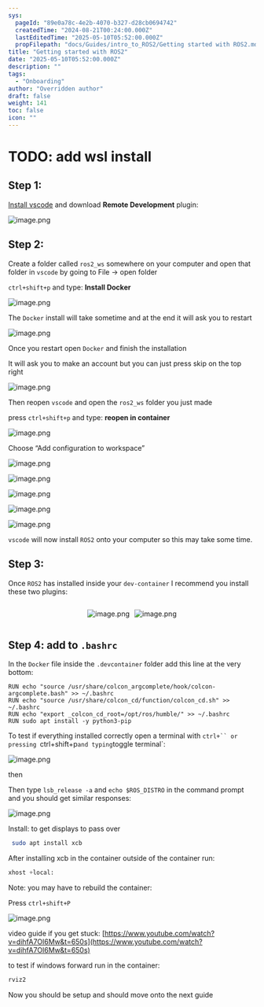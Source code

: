 ```yaml
---
sys:
  pageId: "89e0a78c-4e2b-4070-b327-d28cb0694742"
  createdTime: "2024-08-21T00:24:00.000Z"
  lastEditedTime: "2025-05-10T05:52:00.000Z"
  propFilepath: "docs/Guides/intro_to_ROS2/Getting started with ROS2.md"
title: "Getting started with ROS2"
date: "2025-05-10T05:52:00.000Z"
description: ""
tags:
  - "Onboarding"
author: "Overridden author"
draft: false
weight: 141
toc: false
icon: ""
---
```


# TODO: add wsl install

## Step 1:

[Install vscode](https://code.visualstudio.com/download) and download **Remote Development** plugin:

![image.png](https://prod-files-secure.s3.us-west-2.amazonaws.com/d518164a-d88e-44d1-a4ee-3adb3bd8bce0/efb52993-1881-4a40-b95e-6f020334f022/image.png?X-Amz-Algorithm=AWS4-HMAC-SHA256&X-Amz-Content-Sha256=UNSIGNED-PAYLOAD&X-Amz-Credential=ASIAZI2LB466YZ7UA3AJ%2F20250511%2Fus-west-2%2Fs3%2Faws4_request&X-Amz-Date=20250511T100813Z&X-Amz-Expires=3600&X-Amz-Security-Token=IQoJb3JpZ2luX2VjEBAaCXVzLXdlc3QtMiJHMEUCIHrpUPqbyNtZ3svPW36x1gJy%2FAMV5THYoQ49BqfbHdc8AiEA8A92fuawYrvALQA7ZnlapDVvMSO6IRpDR%2FE8wWs97zMqiAQIuf%2F%2F%2F%2F%2F%2F%2F%2F%2F%2FARAAGgw2Mzc0MjMxODM4MDUiDMXeJVdwVLyPMik8nSrcA3l%2FcvcXhqKpnaANdGfLWz7F0oFe72Ngu768GYoWzC3psT7Uu9K%2FfsDY3pcizBOuaIh9vchSw0LcC6QVwdaJlx3CiFQ%2Feak22OVpxZR7rsSDtMdX5ToYNTgredfqZpAJBqg1SV1ZOxrqPDxfefWg8uOnnw4MSBvag5fAN%2FhZ7fVjtQbULJAXbiqb1KiO7t5ojMGz3qoeay51OgvULiuHjgMFw9pWqXAiT9qQF1hlNTAQclx8kGf%2BwCB1%2FA1uKTsaqCEid9BOQIwdrdXj0MmnLUQdrzM4FQrHn7IT4%2FDsH9UqWPwj93%2FfAccIgq5cgqrtH%2BeA6rQmfjykBhSO%2BaDDYzjL1cBBCJGMeHVTOgZuPIFNGnjI%2FSoM%2F%2FbxxiohsqKJndseaFtnq4GzcAN7lI88vpKmzSkZNv6I35zsgi6PjnP1IoyFQDb5s%2FfDtkru8O%2BUg3DvBOAnx2oyptkaYuxXNfqk03EBYJeCsGaYbrwctVr6AVThckezqy6lBeZIfAVTAUsaFiWYY%2BfS8752JSeS%2B1tj2tcWyoR%2BN81S0ZAPy1iA8sxk0P1MtTzAJN6PG3xPUXWB7JHsvXld6aJDTTYfjxwQa4I2LPIBwd3yhlfmCh%2FbicKz%2FxUnAYV2wnPdMKC5gcEGOqUBFAncNyQ2MI%2BgV2IebvI1dzdfaCKG8vhv9hAeXTFirqU00tKSPhpV4GjQa7PMeg3dogZo%2BQSPeRgmpRSlLzIfRquS%2F4mhBTpspsYbmoB04s7FD3%2BxTdPzX0nImw2TiUXXJhHZkqmf%2Fs0aNcKC4NBZuJVEMGoxmqLfaC5FtLur8BW9KMBpOyYzzqYkrKGtbWZwauByZO6G%2BiNEiMJH3ns58u8FySMz&X-Amz-Signature=3da66c0333e6f515d8d3ac925c843d86d6e6169db28344615cf7e9dc41827bf6&X-Amz-SignedHeaders=host&x-id=GetObject)

## Step 2:

Create a folder called `ros2_ws` somewhere on your computer and open that folder in `vscode` by going to File → open folder 

`ctrl+shift+p` and type: **Install Docker**

![image.png](https://prod-files-secure.s3.us-west-2.amazonaws.com/d518164a-d88e-44d1-a4ee-3adb3bd8bce0/2269dc0e-1cd5-47ff-bceb-c04ad9b2eab0/image.png?X-Amz-Algorithm=AWS4-HMAC-SHA256&X-Amz-Content-Sha256=UNSIGNED-PAYLOAD&X-Amz-Credential=ASIAZI2LB466YZ7UA3AJ%2F20250511%2Fus-west-2%2Fs3%2Faws4_request&X-Amz-Date=20250511T100813Z&X-Amz-Expires=3600&X-Amz-Security-Token=IQoJb3JpZ2luX2VjEBAaCXVzLXdlc3QtMiJHMEUCIHrpUPqbyNtZ3svPW36x1gJy%2FAMV5THYoQ49BqfbHdc8AiEA8A92fuawYrvALQA7ZnlapDVvMSO6IRpDR%2FE8wWs97zMqiAQIuf%2F%2F%2F%2F%2F%2F%2F%2F%2F%2FARAAGgw2Mzc0MjMxODM4MDUiDMXeJVdwVLyPMik8nSrcA3l%2FcvcXhqKpnaANdGfLWz7F0oFe72Ngu768GYoWzC3psT7Uu9K%2FfsDY3pcizBOuaIh9vchSw0LcC6QVwdaJlx3CiFQ%2Feak22OVpxZR7rsSDtMdX5ToYNTgredfqZpAJBqg1SV1ZOxrqPDxfefWg8uOnnw4MSBvag5fAN%2FhZ7fVjtQbULJAXbiqb1KiO7t5ojMGz3qoeay51OgvULiuHjgMFw9pWqXAiT9qQF1hlNTAQclx8kGf%2BwCB1%2FA1uKTsaqCEid9BOQIwdrdXj0MmnLUQdrzM4FQrHn7IT4%2FDsH9UqWPwj93%2FfAccIgq5cgqrtH%2BeA6rQmfjykBhSO%2BaDDYzjL1cBBCJGMeHVTOgZuPIFNGnjI%2FSoM%2F%2FbxxiohsqKJndseaFtnq4GzcAN7lI88vpKmzSkZNv6I35zsgi6PjnP1IoyFQDb5s%2FfDtkru8O%2BUg3DvBOAnx2oyptkaYuxXNfqk03EBYJeCsGaYbrwctVr6AVThckezqy6lBeZIfAVTAUsaFiWYY%2BfS8752JSeS%2B1tj2tcWyoR%2BN81S0ZAPy1iA8sxk0P1MtTzAJN6PG3xPUXWB7JHsvXld6aJDTTYfjxwQa4I2LPIBwd3yhlfmCh%2FbicKz%2FxUnAYV2wnPdMKC5gcEGOqUBFAncNyQ2MI%2BgV2IebvI1dzdfaCKG8vhv9hAeXTFirqU00tKSPhpV4GjQa7PMeg3dogZo%2BQSPeRgmpRSlLzIfRquS%2F4mhBTpspsYbmoB04s7FD3%2BxTdPzX0nImw2TiUXXJhHZkqmf%2Fs0aNcKC4NBZuJVEMGoxmqLfaC5FtLur8BW9KMBpOyYzzqYkrKGtbWZwauByZO6G%2BiNEiMJH3ns58u8FySMz&X-Amz-Signature=473c7002b39098fe90d27b07b866423653a8095e52ceb7657a9ec657e994acbd&X-Amz-SignedHeaders=host&x-id=GetObject)

The `Docker` install will take sometime and at the end it will ask you to restart

![image.png](https://prod-files-secure.s3.us-west-2.amazonaws.com/d518164a-d88e-44d1-a4ee-3adb3bd8bce0/ed233f78-be33-4b1f-b89c-9c346c0e961e/image.png?X-Amz-Algorithm=AWS4-HMAC-SHA256&X-Amz-Content-Sha256=UNSIGNED-PAYLOAD&X-Amz-Credential=ASIAZI2LB466YZ7UA3AJ%2F20250511%2Fus-west-2%2Fs3%2Faws4_request&X-Amz-Date=20250511T100813Z&X-Amz-Expires=3600&X-Amz-Security-Token=IQoJb3JpZ2luX2VjEBAaCXVzLXdlc3QtMiJHMEUCIHrpUPqbyNtZ3svPW36x1gJy%2FAMV5THYoQ49BqfbHdc8AiEA8A92fuawYrvALQA7ZnlapDVvMSO6IRpDR%2FE8wWs97zMqiAQIuf%2F%2F%2F%2F%2F%2F%2F%2F%2F%2FARAAGgw2Mzc0MjMxODM4MDUiDMXeJVdwVLyPMik8nSrcA3l%2FcvcXhqKpnaANdGfLWz7F0oFe72Ngu768GYoWzC3psT7Uu9K%2FfsDY3pcizBOuaIh9vchSw0LcC6QVwdaJlx3CiFQ%2Feak22OVpxZR7rsSDtMdX5ToYNTgredfqZpAJBqg1SV1ZOxrqPDxfefWg8uOnnw4MSBvag5fAN%2FhZ7fVjtQbULJAXbiqb1KiO7t5ojMGz3qoeay51OgvULiuHjgMFw9pWqXAiT9qQF1hlNTAQclx8kGf%2BwCB1%2FA1uKTsaqCEid9BOQIwdrdXj0MmnLUQdrzM4FQrHn7IT4%2FDsH9UqWPwj93%2FfAccIgq5cgqrtH%2BeA6rQmfjykBhSO%2BaDDYzjL1cBBCJGMeHVTOgZuPIFNGnjI%2FSoM%2F%2FbxxiohsqKJndseaFtnq4GzcAN7lI88vpKmzSkZNv6I35zsgi6PjnP1IoyFQDb5s%2FfDtkru8O%2BUg3DvBOAnx2oyptkaYuxXNfqk03EBYJeCsGaYbrwctVr6AVThckezqy6lBeZIfAVTAUsaFiWYY%2BfS8752JSeS%2B1tj2tcWyoR%2BN81S0ZAPy1iA8sxk0P1MtTzAJN6PG3xPUXWB7JHsvXld6aJDTTYfjxwQa4I2LPIBwd3yhlfmCh%2FbicKz%2FxUnAYV2wnPdMKC5gcEGOqUBFAncNyQ2MI%2BgV2IebvI1dzdfaCKG8vhv9hAeXTFirqU00tKSPhpV4GjQa7PMeg3dogZo%2BQSPeRgmpRSlLzIfRquS%2F4mhBTpspsYbmoB04s7FD3%2BxTdPzX0nImw2TiUXXJhHZkqmf%2Fs0aNcKC4NBZuJVEMGoxmqLfaC5FtLur8BW9KMBpOyYzzqYkrKGtbWZwauByZO6G%2BiNEiMJH3ns58u8FySMz&X-Amz-Signature=d83bf59e7514a184ca7193045155bef33f1b6e2d73758b600e73f119a64d2d01&X-Amz-SignedHeaders=host&x-id=GetObject)

Once you restart open `Docker` and finish the installation

It will ask you to make an account but you can just press skip on the top right

![image.png](https://prod-files-secure.s3.us-west-2.amazonaws.com/d518164a-d88e-44d1-a4ee-3adb3bd8bce0/21010ad9-1659-4fd9-9f59-9932a09b2a3d/image.png?X-Amz-Algorithm=AWS4-HMAC-SHA256&X-Amz-Content-Sha256=UNSIGNED-PAYLOAD&X-Amz-Credential=ASIAZI2LB466YZ7UA3AJ%2F20250511%2Fus-west-2%2Fs3%2Faws4_request&X-Amz-Date=20250511T100813Z&X-Amz-Expires=3600&X-Amz-Security-Token=IQoJb3JpZ2luX2VjEBAaCXVzLXdlc3QtMiJHMEUCIHrpUPqbyNtZ3svPW36x1gJy%2FAMV5THYoQ49BqfbHdc8AiEA8A92fuawYrvALQA7ZnlapDVvMSO6IRpDR%2FE8wWs97zMqiAQIuf%2F%2F%2F%2F%2F%2F%2F%2F%2F%2FARAAGgw2Mzc0MjMxODM4MDUiDMXeJVdwVLyPMik8nSrcA3l%2FcvcXhqKpnaANdGfLWz7F0oFe72Ngu768GYoWzC3psT7Uu9K%2FfsDY3pcizBOuaIh9vchSw0LcC6QVwdaJlx3CiFQ%2Feak22OVpxZR7rsSDtMdX5ToYNTgredfqZpAJBqg1SV1ZOxrqPDxfefWg8uOnnw4MSBvag5fAN%2FhZ7fVjtQbULJAXbiqb1KiO7t5ojMGz3qoeay51OgvULiuHjgMFw9pWqXAiT9qQF1hlNTAQclx8kGf%2BwCB1%2FA1uKTsaqCEid9BOQIwdrdXj0MmnLUQdrzM4FQrHn7IT4%2FDsH9UqWPwj93%2FfAccIgq5cgqrtH%2BeA6rQmfjykBhSO%2BaDDYzjL1cBBCJGMeHVTOgZuPIFNGnjI%2FSoM%2F%2FbxxiohsqKJndseaFtnq4GzcAN7lI88vpKmzSkZNv6I35zsgi6PjnP1IoyFQDb5s%2FfDtkru8O%2BUg3DvBOAnx2oyptkaYuxXNfqk03EBYJeCsGaYbrwctVr6AVThckezqy6lBeZIfAVTAUsaFiWYY%2BfS8752JSeS%2B1tj2tcWyoR%2BN81S0ZAPy1iA8sxk0P1MtTzAJN6PG3xPUXWB7JHsvXld6aJDTTYfjxwQa4I2LPIBwd3yhlfmCh%2FbicKz%2FxUnAYV2wnPdMKC5gcEGOqUBFAncNyQ2MI%2BgV2IebvI1dzdfaCKG8vhv9hAeXTFirqU00tKSPhpV4GjQa7PMeg3dogZo%2BQSPeRgmpRSlLzIfRquS%2F4mhBTpspsYbmoB04s7FD3%2BxTdPzX0nImw2TiUXXJhHZkqmf%2Fs0aNcKC4NBZuJVEMGoxmqLfaC5FtLur8BW9KMBpOyYzzqYkrKGtbWZwauByZO6G%2BiNEiMJH3ns58u8FySMz&X-Amz-Signature=230440c0ba90cdfd7a577d5a3ce1855a439310a1ec1851763538afb975dd9cb7&X-Amz-SignedHeaders=host&x-id=GetObject)

Then reopen `vscode` and open the `ros2_ws` folder you just made

press `ctrl+shift+p` and type: **reopen in container**

![image.png](https://prod-files-secure.s3.us-west-2.amazonaws.com/d518164a-d88e-44d1-a4ee-3adb3bd8bce0/4e93b8c2-41ad-488c-8095-c74205196118/image.png?X-Amz-Algorithm=AWS4-HMAC-SHA256&X-Amz-Content-Sha256=UNSIGNED-PAYLOAD&X-Amz-Credential=ASIAZI2LB466YZ7UA3AJ%2F20250511%2Fus-west-2%2Fs3%2Faws4_request&X-Amz-Date=20250511T100813Z&X-Amz-Expires=3600&X-Amz-Security-Token=IQoJb3JpZ2luX2VjEBAaCXVzLXdlc3QtMiJHMEUCIHrpUPqbyNtZ3svPW36x1gJy%2FAMV5THYoQ49BqfbHdc8AiEA8A92fuawYrvALQA7ZnlapDVvMSO6IRpDR%2FE8wWs97zMqiAQIuf%2F%2F%2F%2F%2F%2F%2F%2F%2F%2FARAAGgw2Mzc0MjMxODM4MDUiDMXeJVdwVLyPMik8nSrcA3l%2FcvcXhqKpnaANdGfLWz7F0oFe72Ngu768GYoWzC3psT7Uu9K%2FfsDY3pcizBOuaIh9vchSw0LcC6QVwdaJlx3CiFQ%2Feak22OVpxZR7rsSDtMdX5ToYNTgredfqZpAJBqg1SV1ZOxrqPDxfefWg8uOnnw4MSBvag5fAN%2FhZ7fVjtQbULJAXbiqb1KiO7t5ojMGz3qoeay51OgvULiuHjgMFw9pWqXAiT9qQF1hlNTAQclx8kGf%2BwCB1%2FA1uKTsaqCEid9BOQIwdrdXj0MmnLUQdrzM4FQrHn7IT4%2FDsH9UqWPwj93%2FfAccIgq5cgqrtH%2BeA6rQmfjykBhSO%2BaDDYzjL1cBBCJGMeHVTOgZuPIFNGnjI%2FSoM%2F%2FbxxiohsqKJndseaFtnq4GzcAN7lI88vpKmzSkZNv6I35zsgi6PjnP1IoyFQDb5s%2FfDtkru8O%2BUg3DvBOAnx2oyptkaYuxXNfqk03EBYJeCsGaYbrwctVr6AVThckezqy6lBeZIfAVTAUsaFiWYY%2BfS8752JSeS%2B1tj2tcWyoR%2BN81S0ZAPy1iA8sxk0P1MtTzAJN6PG3xPUXWB7JHsvXld6aJDTTYfjxwQa4I2LPIBwd3yhlfmCh%2FbicKz%2FxUnAYV2wnPdMKC5gcEGOqUBFAncNyQ2MI%2BgV2IebvI1dzdfaCKG8vhv9hAeXTFirqU00tKSPhpV4GjQa7PMeg3dogZo%2BQSPeRgmpRSlLzIfRquS%2F4mhBTpspsYbmoB04s7FD3%2BxTdPzX0nImw2TiUXXJhHZkqmf%2Fs0aNcKC4NBZuJVEMGoxmqLfaC5FtLur8BW9KMBpOyYzzqYkrKGtbWZwauByZO6G%2BiNEiMJH3ns58u8FySMz&X-Amz-Signature=2b05ca07b412dfd7bd56c5105b7ddf466017e521134d23b1c2d3421d6192f569&X-Amz-SignedHeaders=host&x-id=GetObject)

Choose “Add configuration to workspace”

![image.png](https://prod-files-secure.s3.us-west-2.amazonaws.com/d518164a-d88e-44d1-a4ee-3adb3bd8bce0/9560b282-5060-4989-ba37-97e7b2c22476/image.png?X-Amz-Algorithm=AWS4-HMAC-SHA256&X-Amz-Content-Sha256=UNSIGNED-PAYLOAD&X-Amz-Credential=ASIAZI2LB466YZ7UA3AJ%2F20250511%2Fus-west-2%2Fs3%2Faws4_request&X-Amz-Date=20250511T100813Z&X-Amz-Expires=3600&X-Amz-Security-Token=IQoJb3JpZ2luX2VjEBAaCXVzLXdlc3QtMiJHMEUCIHrpUPqbyNtZ3svPW36x1gJy%2FAMV5THYoQ49BqfbHdc8AiEA8A92fuawYrvALQA7ZnlapDVvMSO6IRpDR%2FE8wWs97zMqiAQIuf%2F%2F%2F%2F%2F%2F%2F%2F%2F%2FARAAGgw2Mzc0MjMxODM4MDUiDMXeJVdwVLyPMik8nSrcA3l%2FcvcXhqKpnaANdGfLWz7F0oFe72Ngu768GYoWzC3psT7Uu9K%2FfsDY3pcizBOuaIh9vchSw0LcC6QVwdaJlx3CiFQ%2Feak22OVpxZR7rsSDtMdX5ToYNTgredfqZpAJBqg1SV1ZOxrqPDxfefWg8uOnnw4MSBvag5fAN%2FhZ7fVjtQbULJAXbiqb1KiO7t5ojMGz3qoeay51OgvULiuHjgMFw9pWqXAiT9qQF1hlNTAQclx8kGf%2BwCB1%2FA1uKTsaqCEid9BOQIwdrdXj0MmnLUQdrzM4FQrHn7IT4%2FDsH9UqWPwj93%2FfAccIgq5cgqrtH%2BeA6rQmfjykBhSO%2BaDDYzjL1cBBCJGMeHVTOgZuPIFNGnjI%2FSoM%2F%2FbxxiohsqKJndseaFtnq4GzcAN7lI88vpKmzSkZNv6I35zsgi6PjnP1IoyFQDb5s%2FfDtkru8O%2BUg3DvBOAnx2oyptkaYuxXNfqk03EBYJeCsGaYbrwctVr6AVThckezqy6lBeZIfAVTAUsaFiWYY%2BfS8752JSeS%2B1tj2tcWyoR%2BN81S0ZAPy1iA8sxk0P1MtTzAJN6PG3xPUXWB7JHsvXld6aJDTTYfjxwQa4I2LPIBwd3yhlfmCh%2FbicKz%2FxUnAYV2wnPdMKC5gcEGOqUBFAncNyQ2MI%2BgV2IebvI1dzdfaCKG8vhv9hAeXTFirqU00tKSPhpV4GjQa7PMeg3dogZo%2BQSPeRgmpRSlLzIfRquS%2F4mhBTpspsYbmoB04s7FD3%2BxTdPzX0nImw2TiUXXJhHZkqmf%2Fs0aNcKC4NBZuJVEMGoxmqLfaC5FtLur8BW9KMBpOyYzzqYkrKGtbWZwauByZO6G%2BiNEiMJH3ns58u8FySMz&X-Amz-Signature=cf9399cea3237644ac47ffafdeef5dcf985cb949ecf7e6b95b6a8d9d44fbd4fe&X-Amz-SignedHeaders=host&x-id=GetObject)

![image.png](https://prod-files-secure.s3.us-west-2.amazonaws.com/d518164a-d88e-44d1-a4ee-3adb3bd8bce0/2ee63f81-886b-48e8-a553-dc6e5eac99e4/image.png?X-Amz-Algorithm=AWS4-HMAC-SHA256&X-Amz-Content-Sha256=UNSIGNED-PAYLOAD&X-Amz-Credential=ASIAZI2LB466YZ7UA3AJ%2F20250511%2Fus-west-2%2Fs3%2Faws4_request&X-Amz-Date=20250511T100813Z&X-Amz-Expires=3600&X-Amz-Security-Token=IQoJb3JpZ2luX2VjEBAaCXVzLXdlc3QtMiJHMEUCIHrpUPqbyNtZ3svPW36x1gJy%2FAMV5THYoQ49BqfbHdc8AiEA8A92fuawYrvALQA7ZnlapDVvMSO6IRpDR%2FE8wWs97zMqiAQIuf%2F%2F%2F%2F%2F%2F%2F%2F%2F%2FARAAGgw2Mzc0MjMxODM4MDUiDMXeJVdwVLyPMik8nSrcA3l%2FcvcXhqKpnaANdGfLWz7F0oFe72Ngu768GYoWzC3psT7Uu9K%2FfsDY3pcizBOuaIh9vchSw0LcC6QVwdaJlx3CiFQ%2Feak22OVpxZR7rsSDtMdX5ToYNTgredfqZpAJBqg1SV1ZOxrqPDxfefWg8uOnnw4MSBvag5fAN%2FhZ7fVjtQbULJAXbiqb1KiO7t5ojMGz3qoeay51OgvULiuHjgMFw9pWqXAiT9qQF1hlNTAQclx8kGf%2BwCB1%2FA1uKTsaqCEid9BOQIwdrdXj0MmnLUQdrzM4FQrHn7IT4%2FDsH9UqWPwj93%2FfAccIgq5cgqrtH%2BeA6rQmfjykBhSO%2BaDDYzjL1cBBCJGMeHVTOgZuPIFNGnjI%2FSoM%2F%2FbxxiohsqKJndseaFtnq4GzcAN7lI88vpKmzSkZNv6I35zsgi6PjnP1IoyFQDb5s%2FfDtkru8O%2BUg3DvBOAnx2oyptkaYuxXNfqk03EBYJeCsGaYbrwctVr6AVThckezqy6lBeZIfAVTAUsaFiWYY%2BfS8752JSeS%2B1tj2tcWyoR%2BN81S0ZAPy1iA8sxk0P1MtTzAJN6PG3xPUXWB7JHsvXld6aJDTTYfjxwQa4I2LPIBwd3yhlfmCh%2FbicKz%2FxUnAYV2wnPdMKC5gcEGOqUBFAncNyQ2MI%2BgV2IebvI1dzdfaCKG8vhv9hAeXTFirqU00tKSPhpV4GjQa7PMeg3dogZo%2BQSPeRgmpRSlLzIfRquS%2F4mhBTpspsYbmoB04s7FD3%2BxTdPzX0nImw2TiUXXJhHZkqmf%2Fs0aNcKC4NBZuJVEMGoxmqLfaC5FtLur8BW9KMBpOyYzzqYkrKGtbWZwauByZO6G%2BiNEiMJH3ns58u8FySMz&X-Amz-Signature=3dea96cf9052fc688d226bb62373a400654f6a87592cbbccbfefa3f3d064fe8d&X-Amz-SignedHeaders=host&x-id=GetObject)

![image.png](https://prod-files-secure.s3.us-west-2.amazonaws.com/d518164a-d88e-44d1-a4ee-3adb3bd8bce0/ae1580b2-b048-407e-aed9-b584224a7a04/image.png?X-Amz-Algorithm=AWS4-HMAC-SHA256&X-Amz-Content-Sha256=UNSIGNED-PAYLOAD&X-Amz-Credential=ASIAZI2LB466YZ7UA3AJ%2F20250511%2Fus-west-2%2Fs3%2Faws4_request&X-Amz-Date=20250511T100813Z&X-Amz-Expires=3600&X-Amz-Security-Token=IQoJb3JpZ2luX2VjEBAaCXVzLXdlc3QtMiJHMEUCIHrpUPqbyNtZ3svPW36x1gJy%2FAMV5THYoQ49BqfbHdc8AiEA8A92fuawYrvALQA7ZnlapDVvMSO6IRpDR%2FE8wWs97zMqiAQIuf%2F%2F%2F%2F%2F%2F%2F%2F%2F%2FARAAGgw2Mzc0MjMxODM4MDUiDMXeJVdwVLyPMik8nSrcA3l%2FcvcXhqKpnaANdGfLWz7F0oFe72Ngu768GYoWzC3psT7Uu9K%2FfsDY3pcizBOuaIh9vchSw0LcC6QVwdaJlx3CiFQ%2Feak22OVpxZR7rsSDtMdX5ToYNTgredfqZpAJBqg1SV1ZOxrqPDxfefWg8uOnnw4MSBvag5fAN%2FhZ7fVjtQbULJAXbiqb1KiO7t5ojMGz3qoeay51OgvULiuHjgMFw9pWqXAiT9qQF1hlNTAQclx8kGf%2BwCB1%2FA1uKTsaqCEid9BOQIwdrdXj0MmnLUQdrzM4FQrHn7IT4%2FDsH9UqWPwj93%2FfAccIgq5cgqrtH%2BeA6rQmfjykBhSO%2BaDDYzjL1cBBCJGMeHVTOgZuPIFNGnjI%2FSoM%2F%2FbxxiohsqKJndseaFtnq4GzcAN7lI88vpKmzSkZNv6I35zsgi6PjnP1IoyFQDb5s%2FfDtkru8O%2BUg3DvBOAnx2oyptkaYuxXNfqk03EBYJeCsGaYbrwctVr6AVThckezqy6lBeZIfAVTAUsaFiWYY%2BfS8752JSeS%2B1tj2tcWyoR%2BN81S0ZAPy1iA8sxk0P1MtTzAJN6PG3xPUXWB7JHsvXld6aJDTTYfjxwQa4I2LPIBwd3yhlfmCh%2FbicKz%2FxUnAYV2wnPdMKC5gcEGOqUBFAncNyQ2MI%2BgV2IebvI1dzdfaCKG8vhv9hAeXTFirqU00tKSPhpV4GjQa7PMeg3dogZo%2BQSPeRgmpRSlLzIfRquS%2F4mhBTpspsYbmoB04s7FD3%2BxTdPzX0nImw2TiUXXJhHZkqmf%2Fs0aNcKC4NBZuJVEMGoxmqLfaC5FtLur8BW9KMBpOyYzzqYkrKGtbWZwauByZO6G%2BiNEiMJH3ns58u8FySMz&X-Amz-Signature=1a9d5394ada2f6a6f1d7f98a43f5361401e921d816ca2e26f3521799864f74a3&X-Amz-SignedHeaders=host&x-id=GetObject)

![image.png](https://prod-files-secure.s3.us-west-2.amazonaws.com/d518164a-d88e-44d1-a4ee-3adb3bd8bce0/53255b28-f75e-430f-b9e3-c0ac8577e42b/image.png?X-Amz-Algorithm=AWS4-HMAC-SHA256&X-Amz-Content-Sha256=UNSIGNED-PAYLOAD&X-Amz-Credential=ASIAZI2LB466YZ7UA3AJ%2F20250511%2Fus-west-2%2Fs3%2Faws4_request&X-Amz-Date=20250511T100813Z&X-Amz-Expires=3600&X-Amz-Security-Token=IQoJb3JpZ2luX2VjEBAaCXVzLXdlc3QtMiJHMEUCIHrpUPqbyNtZ3svPW36x1gJy%2FAMV5THYoQ49BqfbHdc8AiEA8A92fuawYrvALQA7ZnlapDVvMSO6IRpDR%2FE8wWs97zMqiAQIuf%2F%2F%2F%2F%2F%2F%2F%2F%2F%2FARAAGgw2Mzc0MjMxODM4MDUiDMXeJVdwVLyPMik8nSrcA3l%2FcvcXhqKpnaANdGfLWz7F0oFe72Ngu768GYoWzC3psT7Uu9K%2FfsDY3pcizBOuaIh9vchSw0LcC6QVwdaJlx3CiFQ%2Feak22OVpxZR7rsSDtMdX5ToYNTgredfqZpAJBqg1SV1ZOxrqPDxfefWg8uOnnw4MSBvag5fAN%2FhZ7fVjtQbULJAXbiqb1KiO7t5ojMGz3qoeay51OgvULiuHjgMFw9pWqXAiT9qQF1hlNTAQclx8kGf%2BwCB1%2FA1uKTsaqCEid9BOQIwdrdXj0MmnLUQdrzM4FQrHn7IT4%2FDsH9UqWPwj93%2FfAccIgq5cgqrtH%2BeA6rQmfjykBhSO%2BaDDYzjL1cBBCJGMeHVTOgZuPIFNGnjI%2FSoM%2F%2FbxxiohsqKJndseaFtnq4GzcAN7lI88vpKmzSkZNv6I35zsgi6PjnP1IoyFQDb5s%2FfDtkru8O%2BUg3DvBOAnx2oyptkaYuxXNfqk03EBYJeCsGaYbrwctVr6AVThckezqy6lBeZIfAVTAUsaFiWYY%2BfS8752JSeS%2B1tj2tcWyoR%2BN81S0ZAPy1iA8sxk0P1MtTzAJN6PG3xPUXWB7JHsvXld6aJDTTYfjxwQa4I2LPIBwd3yhlfmCh%2FbicKz%2FxUnAYV2wnPdMKC5gcEGOqUBFAncNyQ2MI%2BgV2IebvI1dzdfaCKG8vhv9hAeXTFirqU00tKSPhpV4GjQa7PMeg3dogZo%2BQSPeRgmpRSlLzIfRquS%2F4mhBTpspsYbmoB04s7FD3%2BxTdPzX0nImw2TiUXXJhHZkqmf%2Fs0aNcKC4NBZuJVEMGoxmqLfaC5FtLur8BW9KMBpOyYzzqYkrKGtbWZwauByZO6G%2BiNEiMJH3ns58u8FySMz&X-Amz-Signature=bd3b153595ebb393f94e812a005d78ed19d433166b47bba3f42eec9edf7cae8b&X-Amz-SignedHeaders=host&x-id=GetObject)

![image.png](https://prod-files-secure.s3.us-west-2.amazonaws.com/d518164a-d88e-44d1-a4ee-3adb3bd8bce0/7c562767-5af9-4ffb-97d1-327bcdf4ee00/image.png?X-Amz-Algorithm=AWS4-HMAC-SHA256&X-Amz-Content-Sha256=UNSIGNED-PAYLOAD&X-Amz-Credential=ASIAZI2LB466YZ7UA3AJ%2F20250511%2Fus-west-2%2Fs3%2Faws4_request&X-Amz-Date=20250511T100813Z&X-Amz-Expires=3600&X-Amz-Security-Token=IQoJb3JpZ2luX2VjEBAaCXVzLXdlc3QtMiJHMEUCIHrpUPqbyNtZ3svPW36x1gJy%2FAMV5THYoQ49BqfbHdc8AiEA8A92fuawYrvALQA7ZnlapDVvMSO6IRpDR%2FE8wWs97zMqiAQIuf%2F%2F%2F%2F%2F%2F%2F%2F%2F%2FARAAGgw2Mzc0MjMxODM4MDUiDMXeJVdwVLyPMik8nSrcA3l%2FcvcXhqKpnaANdGfLWz7F0oFe72Ngu768GYoWzC3psT7Uu9K%2FfsDY3pcizBOuaIh9vchSw0LcC6QVwdaJlx3CiFQ%2Feak22OVpxZR7rsSDtMdX5ToYNTgredfqZpAJBqg1SV1ZOxrqPDxfefWg8uOnnw4MSBvag5fAN%2FhZ7fVjtQbULJAXbiqb1KiO7t5ojMGz3qoeay51OgvULiuHjgMFw9pWqXAiT9qQF1hlNTAQclx8kGf%2BwCB1%2FA1uKTsaqCEid9BOQIwdrdXj0MmnLUQdrzM4FQrHn7IT4%2FDsH9UqWPwj93%2FfAccIgq5cgqrtH%2BeA6rQmfjykBhSO%2BaDDYzjL1cBBCJGMeHVTOgZuPIFNGnjI%2FSoM%2F%2FbxxiohsqKJndseaFtnq4GzcAN7lI88vpKmzSkZNv6I35zsgi6PjnP1IoyFQDb5s%2FfDtkru8O%2BUg3DvBOAnx2oyptkaYuxXNfqk03EBYJeCsGaYbrwctVr6AVThckezqy6lBeZIfAVTAUsaFiWYY%2BfS8752JSeS%2B1tj2tcWyoR%2BN81S0ZAPy1iA8sxk0P1MtTzAJN6PG3xPUXWB7JHsvXld6aJDTTYfjxwQa4I2LPIBwd3yhlfmCh%2FbicKz%2FxUnAYV2wnPdMKC5gcEGOqUBFAncNyQ2MI%2BgV2IebvI1dzdfaCKG8vhv9hAeXTFirqU00tKSPhpV4GjQa7PMeg3dogZo%2BQSPeRgmpRSlLzIfRquS%2F4mhBTpspsYbmoB04s7FD3%2BxTdPzX0nImw2TiUXXJhHZkqmf%2Fs0aNcKC4NBZuJVEMGoxmqLfaC5FtLur8BW9KMBpOyYzzqYkrKGtbWZwauByZO6G%2BiNEiMJH3ns58u8FySMz&X-Amz-Signature=aa11d6cc5dce4a4b5c0bd33398825ac031b15ea4cd5985e2f80529af72f682c2&X-Amz-SignedHeaders=host&x-id=GetObject)

`vscode` will now install `ROS2` onto your computer so this may take some time.

## Step 3:

Once `ROS2` has installed inside your `dev-container` I recommend you install these two plugins:

<div style="display: flex;flex-direction: row; column-gap:10px; max-width: 630px;justify-content: center;">
<div>

![image.png](https://prod-files-secure.s3.us-west-2.amazonaws.com/d518164a-d88e-44d1-a4ee-3adb3bd8bce0/3fc3d550-5a54-4ba1-ba6b-faa01cdb7369/image.png?X-Amz-Algorithm=AWS4-HMAC-SHA256&X-Amz-Content-Sha256=UNSIGNED-PAYLOAD&X-Amz-Credential=ASIAZI2LB466VEPRT2BM%2F20250511%2Fus-west-2%2Fs3%2Faws4_request&X-Amz-Date=20250511T100816Z&X-Amz-Expires=3600&X-Amz-Security-Token=IQoJb3JpZ2luX2VjEBAaCXVzLXdlc3QtMiJGMEQCIAKaT3SoCtPRjyIRP%2Fo%2BHon5MB1p0EYKv9ypm4uoct06AiBP%2BL9sVa4MAsjsGUadO3wl6YnRktg6L4xFjMiAdEZpFyqIBAi5%2F%2F%2F%2F%2F%2F%2F%2F%2F%2F8BEAAaDDYzNzQyMzE4MzgwNSIMaEPan0qBgGH3KFJSKtwDL24kDp7wokptE7Mo0c5T%2BgnHtTwJ3QSrEX2gafd7nvsTxTqcEqNA%2FtPg3yIDucn9R93ry%2B1c8gzUJ4%2FsL6cLuNU9It%2F5wWyTdDnH31TZh7LF%2BGdhtXZBSCxdTbAydMx%2BpWrLDO7dRq4AtcofHXgnta4F7ySP5PkDfZlYiB%2BbQeOOG%2FFbNEuRho%2FL6JsFyrG%2FPZ0sdmBfKQ%2F89c9rX8FW40ef%2F2CzSeKwT7D%2BLIlcSBnowKXz9Wr0a0Ml4P9WdL9GvvL0GFkLGBsveFqXrYLwdBj0bLU2XZsk8FAo7xx1%2Fwj7ZSqkqtnGu6fhmOuAERuoxcfNkERkjxLR4QqFYhqzKNIQEIGUySd5%2F3oJDz%2F9pQ9q06IRbflAsxcFORnxsXG4sFae%2F1UkDdKwU9PTY4dairfwIZZjkkKjP63b3Sh1nA%2BYrQVycpYiY4pC0ZpsxC2YKa2dNsoIw2za3GuEy327MHb4fD%2BcnqktkA8upybOOhFEBAFwLFIy9CHpe2OH5G%2BmiDV26923ruoUOT46HD%2FtmNL6Oeblfp6KaOQwESniTR1AJ9GaAd8ntamKyRmo5RJejOKh9raF4YLd0yTUzRvXGtWd1xMwRWNmYkP9nX9xwS6OOm7NSBe6fK370CMwrLmBwQY6pgFFDmeo8rZrDa%2FOefMFyvq8EMp9XRCWNu%2BFEAbdHLe2KAV8VJS9N8HUL9E5WM4Zc5el3DAepNnWd6ulk2XExE3hFheXoOtM%2B6E%2FAUNndZDVqw5VaRKt1lbmFFmHrme24GlKjTGT6it0l6pilQ%2FpUZPgoStRoxgw3s4k4jhG1mZIIbfuKmv50JSkCXFEzmpuKRaRTmEJmWe0K6RE6auMxeUQu5%2FP3qqd&X-Amz-Signature=ee926f9b174bfca5f835903e7ab2fb2fa75ea25cb143beadeae50fbc6c0a12a5&X-Amz-SignedHeaders=host&x-id=GetObject)

</div>
<div>

![image.png](https://prod-files-secure.s3.us-west-2.amazonaws.com/d518164a-d88e-44d1-a4ee-3adb3bd8bce0/d994cc66-13c2-4093-a5a3-f84cf4601a82/image.png?X-Amz-Algorithm=AWS4-HMAC-SHA256&X-Amz-Content-Sha256=UNSIGNED-PAYLOAD&X-Amz-Credential=ASIAZI2LB466ZNODBQCD%2F20250511%2Fus-west-2%2Fs3%2Faws4_request&X-Amz-Date=20250511T100816Z&X-Amz-Expires=3600&X-Amz-Security-Token=IQoJb3JpZ2luX2VjEBAaCXVzLXdlc3QtMiJHMEUCIQDsOwnykn4QnzcQHHIDFSMuoguEf9xUGdNXyqgdeMXvAgIgHXsePZjFB5infPchOh0mDrmVbt8XqImNX15zETc12AIqiAQIuf%2F%2F%2F%2F%2F%2F%2F%2F%2F%2FARAAGgw2Mzc0MjMxODM4MDUiDFGdUnRXvgBr6HWn7ircA%2F45xdDP4YtTCQN%2F%2BD8GNgkxBuYC6Yn3nrR1P1gFqzOJ5zVkA%2F33mFheopK6%2FSIydNyGTEeTkBfCSrkUkOHCBYUSvNy%2Fx1jiqwpAVh6tqqHv%2BdCPP4I5Ol%2FDUNJrmE5Kmngrybgk0mVJPAejCveRJQOZHjsHaeRDsJ%2Bk1zvTGDPugilw94d6QhLExL8GtD%2F2cSGf6opxXI49xde48O3gcuQLDf2hfLwaMQSdWbmVkAhOkE0cTgGDITIXx6zgfT2CjohD0mQ6iVlCphLKE5zNCuBybq5rJeNLRFvSvgHFf6J24H%2BlI6lJOL69ZmyBq3QYl3NSMQ9%2F1KzIjn17nMsdiJmmwxdwJABDcKApY4eE1Ku1byI6RtJUZDwAgz0pqJMszbqtany9MSFaG6J3gKylUf8K5dLMgZPNi2Ifmw93PMzHMyCeW8eZ8GRS%2Fd%2B11b4tPLb72pH2tZ1cu%2FDl%2BpkIy7pZK4mZOgpPF%2FlOR2aZi6jPrPyP1AesGuEPqQ%2FdPjR435ngcyp48aZcWE0BvnafwWowgdviJDE%2FdvvlLr2ZxDLTkTmcSWZi0rgKRMc2vz6DCDjB5SgbMn3hydSjnOf8sw3Do1tDIIVEh4zTcVEvNpF8uCq9h8gjX6UC5VrVMJe5gcEGOqUBwmqxO%2FaCXxsjFc9OcyCBcmozkCZ0e4wVZqaTpTHjDAJ91sTbIlYuNeqxuV2Q60AhlvBj7bo4i4OjfuyQYPGoe5wArBkpy%2FBoz7CroGQFx2ve7E%2BnfFt5UFjv9zGSPO%2BKNgx%2FErIGm17vLdISqs4FQv5ntMml2ECt0iiBAytEHmeV6B6VraEcpFbkXN44dMd%2BzL1EHBM61Oo%2Fwks7cT3y2VrffmOt&X-Amz-Signature=a5026e219810f4f394297c745a14dcb8bc8dba3de3a18548fb200f525a5dec26&X-Amz-SignedHeaders=host&x-id=GetObject)

</div>
</div>

## Step 4: add to `.bashrc`

In the `Docker` file inside the `.devcontainer` folder add this line at the very bottom: 

```docker
RUN echo "source /usr/share/colcon_argcomplete/hook/colcon-argcomplete.bash" >> ~/.bashrc
RUN echo "source /usr/share/colcon_cd/function/colcon_cd.sh" >> ~/.bashrc
RUN echo "export _colcon_cd_root=/opt/ros/humble/" >> ~/.bashrc
RUN sudo apt install -y python3-pip 
```

To test if everything installed correctly open a terminal with `ctrl+`` or pressing `ctrl+shift+p` and typing `toggle terminal`:

![image.png](https://prod-files-secure.s3.us-west-2.amazonaws.com/d518164a-d88e-44d1-a4ee-3adb3bd8bce0/6a4943d8-b04e-4c02-9a58-775f3384d1a5/image.png?X-Amz-Algorithm=AWS4-HMAC-SHA256&X-Amz-Content-Sha256=UNSIGNED-PAYLOAD&X-Amz-Credential=ASIAZI2LB466YZ7UA3AJ%2F20250511%2Fus-west-2%2Fs3%2Faws4_request&X-Amz-Date=20250511T100813Z&X-Amz-Expires=3600&X-Amz-Security-Token=IQoJb3JpZ2luX2VjEBAaCXVzLXdlc3QtMiJHMEUCIHrpUPqbyNtZ3svPW36x1gJy%2FAMV5THYoQ49BqfbHdc8AiEA8A92fuawYrvALQA7ZnlapDVvMSO6IRpDR%2FE8wWs97zMqiAQIuf%2F%2F%2F%2F%2F%2F%2F%2F%2F%2FARAAGgw2Mzc0MjMxODM4MDUiDMXeJVdwVLyPMik8nSrcA3l%2FcvcXhqKpnaANdGfLWz7F0oFe72Ngu768GYoWzC3psT7Uu9K%2FfsDY3pcizBOuaIh9vchSw0LcC6QVwdaJlx3CiFQ%2Feak22OVpxZR7rsSDtMdX5ToYNTgredfqZpAJBqg1SV1ZOxrqPDxfefWg8uOnnw4MSBvag5fAN%2FhZ7fVjtQbULJAXbiqb1KiO7t5ojMGz3qoeay51OgvULiuHjgMFw9pWqXAiT9qQF1hlNTAQclx8kGf%2BwCB1%2FA1uKTsaqCEid9BOQIwdrdXj0MmnLUQdrzM4FQrHn7IT4%2FDsH9UqWPwj93%2FfAccIgq5cgqrtH%2BeA6rQmfjykBhSO%2BaDDYzjL1cBBCJGMeHVTOgZuPIFNGnjI%2FSoM%2F%2FbxxiohsqKJndseaFtnq4GzcAN7lI88vpKmzSkZNv6I35zsgi6PjnP1IoyFQDb5s%2FfDtkru8O%2BUg3DvBOAnx2oyptkaYuxXNfqk03EBYJeCsGaYbrwctVr6AVThckezqy6lBeZIfAVTAUsaFiWYY%2BfS8752JSeS%2B1tj2tcWyoR%2BN81S0ZAPy1iA8sxk0P1MtTzAJN6PG3xPUXWB7JHsvXld6aJDTTYfjxwQa4I2LPIBwd3yhlfmCh%2FbicKz%2FxUnAYV2wnPdMKC5gcEGOqUBFAncNyQ2MI%2BgV2IebvI1dzdfaCKG8vhv9hAeXTFirqU00tKSPhpV4GjQa7PMeg3dogZo%2BQSPeRgmpRSlLzIfRquS%2F4mhBTpspsYbmoB04s7FD3%2BxTdPzX0nImw2TiUXXJhHZkqmf%2Fs0aNcKC4NBZuJVEMGoxmqLfaC5FtLur8BW9KMBpOyYzzqYkrKGtbWZwauByZO6G%2BiNEiMJH3ns58u8FySMz&X-Amz-Signature=9563f7ed62785a2199e83f98a91f5b19ced3d6211a316b8e0aa97b1ac367270c&X-Amz-SignedHeaders=host&x-id=GetObject)

then 

Then type `lsb_release -a` and `echo $ROS_DISTRO` in the command prompt and you should get similar responses:

![image.png](https://prod-files-secure.s3.us-west-2.amazonaws.com/d518164a-d88e-44d1-a4ee-3adb3bd8bce0/3e635dec-a805-4e85-8b9e-d000e5b71a4e/image.png?X-Amz-Algorithm=AWS4-HMAC-SHA256&X-Amz-Content-Sha256=UNSIGNED-PAYLOAD&X-Amz-Credential=ASIAZI2LB466YZ7UA3AJ%2F20250511%2Fus-west-2%2Fs3%2Faws4_request&X-Amz-Date=20250511T100813Z&X-Amz-Expires=3600&X-Amz-Security-Token=IQoJb3JpZ2luX2VjEBAaCXVzLXdlc3QtMiJHMEUCIHrpUPqbyNtZ3svPW36x1gJy%2FAMV5THYoQ49BqfbHdc8AiEA8A92fuawYrvALQA7ZnlapDVvMSO6IRpDR%2FE8wWs97zMqiAQIuf%2F%2F%2F%2F%2F%2F%2F%2F%2F%2FARAAGgw2Mzc0MjMxODM4MDUiDMXeJVdwVLyPMik8nSrcA3l%2FcvcXhqKpnaANdGfLWz7F0oFe72Ngu768GYoWzC3psT7Uu9K%2FfsDY3pcizBOuaIh9vchSw0LcC6QVwdaJlx3CiFQ%2Feak22OVpxZR7rsSDtMdX5ToYNTgredfqZpAJBqg1SV1ZOxrqPDxfefWg8uOnnw4MSBvag5fAN%2FhZ7fVjtQbULJAXbiqb1KiO7t5ojMGz3qoeay51OgvULiuHjgMFw9pWqXAiT9qQF1hlNTAQclx8kGf%2BwCB1%2FA1uKTsaqCEid9BOQIwdrdXj0MmnLUQdrzM4FQrHn7IT4%2FDsH9UqWPwj93%2FfAccIgq5cgqrtH%2BeA6rQmfjykBhSO%2BaDDYzjL1cBBCJGMeHVTOgZuPIFNGnjI%2FSoM%2F%2FbxxiohsqKJndseaFtnq4GzcAN7lI88vpKmzSkZNv6I35zsgi6PjnP1IoyFQDb5s%2FfDtkru8O%2BUg3DvBOAnx2oyptkaYuxXNfqk03EBYJeCsGaYbrwctVr6AVThckezqy6lBeZIfAVTAUsaFiWYY%2BfS8752JSeS%2B1tj2tcWyoR%2BN81S0ZAPy1iA8sxk0P1MtTzAJN6PG3xPUXWB7JHsvXld6aJDTTYfjxwQa4I2LPIBwd3yhlfmCh%2FbicKz%2FxUnAYV2wnPdMKC5gcEGOqUBFAncNyQ2MI%2BgV2IebvI1dzdfaCKG8vhv9hAeXTFirqU00tKSPhpV4GjQa7PMeg3dogZo%2BQSPeRgmpRSlLzIfRquS%2F4mhBTpspsYbmoB04s7FD3%2BxTdPzX0nImw2TiUXXJhHZkqmf%2Fs0aNcKC4NBZuJVEMGoxmqLfaC5FtLur8BW9KMBpOyYzzqYkrKGtbWZwauByZO6G%2BiNEiMJH3ns58u8FySMz&X-Amz-Signature=51adb39bdc7e4f99b0924e69de3befb535fd07d7f5b1116b40b8211cc765bd3a&X-Amz-SignedHeaders=host&x-id=GetObject)

Install:  to get displays to pass over

```bash
 sudo apt install xcb
```

After installing xcb in the container outside of the container run:

```python
xhost +local:
```

Note: you may have to rebuild the container:

Press `ctrl+shift+P`

![image.png](https://prod-files-secure.s3.us-west-2.amazonaws.com/d518164a-d88e-44d1-a4ee-3adb3bd8bce0/6c2be660-2618-4c38-9c26-53554f7a0b7b/image.png?X-Amz-Algorithm=AWS4-HMAC-SHA256&X-Amz-Content-Sha256=UNSIGNED-PAYLOAD&X-Amz-Credential=ASIAZI2LB466YZ7UA3AJ%2F20250511%2Fus-west-2%2Fs3%2Faws4_request&X-Amz-Date=20250511T100813Z&X-Amz-Expires=3600&X-Amz-Security-Token=IQoJb3JpZ2luX2VjEBAaCXVzLXdlc3QtMiJHMEUCIHrpUPqbyNtZ3svPW36x1gJy%2FAMV5THYoQ49BqfbHdc8AiEA8A92fuawYrvALQA7ZnlapDVvMSO6IRpDR%2FE8wWs97zMqiAQIuf%2F%2F%2F%2F%2F%2F%2F%2F%2F%2FARAAGgw2Mzc0MjMxODM4MDUiDMXeJVdwVLyPMik8nSrcA3l%2FcvcXhqKpnaANdGfLWz7F0oFe72Ngu768GYoWzC3psT7Uu9K%2FfsDY3pcizBOuaIh9vchSw0LcC6QVwdaJlx3CiFQ%2Feak22OVpxZR7rsSDtMdX5ToYNTgredfqZpAJBqg1SV1ZOxrqPDxfefWg8uOnnw4MSBvag5fAN%2FhZ7fVjtQbULJAXbiqb1KiO7t5ojMGz3qoeay51OgvULiuHjgMFw9pWqXAiT9qQF1hlNTAQclx8kGf%2BwCB1%2FA1uKTsaqCEid9BOQIwdrdXj0MmnLUQdrzM4FQrHn7IT4%2FDsH9UqWPwj93%2FfAccIgq5cgqrtH%2BeA6rQmfjykBhSO%2BaDDYzjL1cBBCJGMeHVTOgZuPIFNGnjI%2FSoM%2F%2FbxxiohsqKJndseaFtnq4GzcAN7lI88vpKmzSkZNv6I35zsgi6PjnP1IoyFQDb5s%2FfDtkru8O%2BUg3DvBOAnx2oyptkaYuxXNfqk03EBYJeCsGaYbrwctVr6AVThckezqy6lBeZIfAVTAUsaFiWYY%2BfS8752JSeS%2B1tj2tcWyoR%2BN81S0ZAPy1iA8sxk0P1MtTzAJN6PG3xPUXWB7JHsvXld6aJDTTYfjxwQa4I2LPIBwd3yhlfmCh%2FbicKz%2FxUnAYV2wnPdMKC5gcEGOqUBFAncNyQ2MI%2BgV2IebvI1dzdfaCKG8vhv9hAeXTFirqU00tKSPhpV4GjQa7PMeg3dogZo%2BQSPeRgmpRSlLzIfRquS%2F4mhBTpspsYbmoB04s7FD3%2BxTdPzX0nImw2TiUXXJhHZkqmf%2Fs0aNcKC4NBZuJVEMGoxmqLfaC5FtLur8BW9KMBpOyYzzqYkrKGtbWZwauByZO6G%2BiNEiMJH3ns58u8FySMz&X-Amz-Signature=977208dc5e2e3920bd697a90af67bc909804c61c36e18ac8308ba9cdaa2c13f1&X-Amz-SignedHeaders=host&x-id=GetObject)

video guide if you get stuck: [https://www.youtube.com/watch?v=dihfA7Ol6Mw&t=650s](https://www.youtube.com/watch?v=dihfA7Ol6Mw&t=650s)

to test if windows forward run in the container:

```bash
rviz2
```

Now you should be setup and should move onto the next guide 
